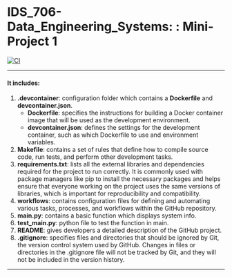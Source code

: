 # IDS_706-Data_Engineering_Systems: : Mini-Project 1

[![CI](https://github.com/afraa-n/IDS_706-Data_Engineering_Systems/actions/workflows/cicd.yml/badge.svg)](https://github.com/afraa-n/IDS_706-Data_Engineering_Systems/actions/workflows/cicd.yml)

***

#### It includes:
1. **.devcontainer**: configuration folder which contains a **Dockerfile** and **devcontainer.json**.
   - **Dockerfile**: specifies the instructions for building a Docker container image that will be used as the development environment.
   - **devcontainer.json**: defines the settings for the development container, such as which Dockerfile to use and environment variables.
3. **Makefile**: contains a set of rules that define how to compile source code, run tests, and perform other development tasks. 
4. **requirements.txt**: lists all the external libraries and dependencies required for the project to run correctly. It is commonly used with package managers like pip to install the necessary packages and helps ensure that everyone working on the project uses the same versions of libraries, which is important for reproducibility and compatibility.
5. **workflows**: contains configuration files for defining and automating various tasks, processes, and workflows within the GitHub repository.
6. **main.py**: contains a basic function which displays system info.
7. **test_main.py**: python file to test the function in main.
8. **README**: gives developers a detailed description of the GitHub project.
9. **.gitignore**: specifies files and directories that should be ignored by Git, the version control system used by GitHub. Changes in files or directories in the .gitignore file will not be tracked by Git, and they will not be included in the version history.

***
